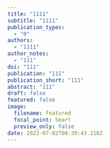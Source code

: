 ```yaml
---
title: "1111"
subtitle: "1111"
publication_types:
  - "0"
authors:
  - "1111"
author_notes:
  - "111"
doi: "111"
publication: "111"
publication_short: "111"
abstract: "111"
draft: false
featured: false
image:
  filename: featured
  focal_point: Smart
  preview_only: false
date: 2022-07-02T08:39:43.216Z
---
```

